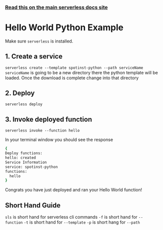<!--
title: Hello World Python Example
menuText: Hello World Python Example
description: Create a Python Hello World function
layout: Doc
-->

<!-- DOCS-SITE-LINK:START automatically generated  -->
### [Read this on the main serverless docs site](https://www.serverless.com/framework/docs/providers/spotinst/examples/python/)
<!-- DOCS-SITE-LINK:END -->

# Hello World Python Example

Make sure `serverless` is installed. 

## 1. Create a service
`serverless create --template spotinst-python --path serviceName`  `serviceName` is going to be a new directory there the python template will be loaded. Once the download is complete change into that directory

## 2. Deploy
`serverless deploy`  

## 3. Invoke deployed function
`serverless invoke --function hello` 

In your terminal window you should see the response

```bash
{
Deploy functions:
hello: created
Service Information
service: spotinst-python
functions:
  hello
}
```

Congrats you have just deployed and ran your Hello World function!

## Short Hand Guide

`sls` is short hand for serverless cli commands
`-f` is short hand for `--function`
`-t` is short hand for `--template`
`-p` is short hang for `--path`